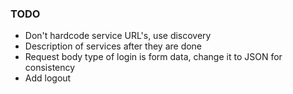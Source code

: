### TODO
* Don't hardcode service URL's, use discovery
* Description of services after they are done
* Request body type of login is form data, change it to JSON for consistency
* Add logout